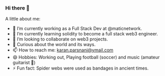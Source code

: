 ### Hi there 👋

<!--
**LilFatFrank/lilfatfrank** is a ✨ _special_ ✨ repository because its `README.md` (this file) appears on your GitHub profile.

Here are some ideas to get you started:
-->

A little about me:

- 🔭 I’m currently working as a Full Stack Dev at @maticnetwork.
- 🌱 I’m currently learning solidity to become a full stack web3 engineer.
- 👯 I’m looking to collaborate on web3 projects.
- 🧐 Curious about the world and its ways.
- 📫 How to reach me: karan.parsnani@ymail.com
- 😄 Hobbies: Working out, Playing football (soccer) and music (amateur guitarist 🎸)
- ⚡ Fun fact: Spider webs were used as bandages in ancient times.

